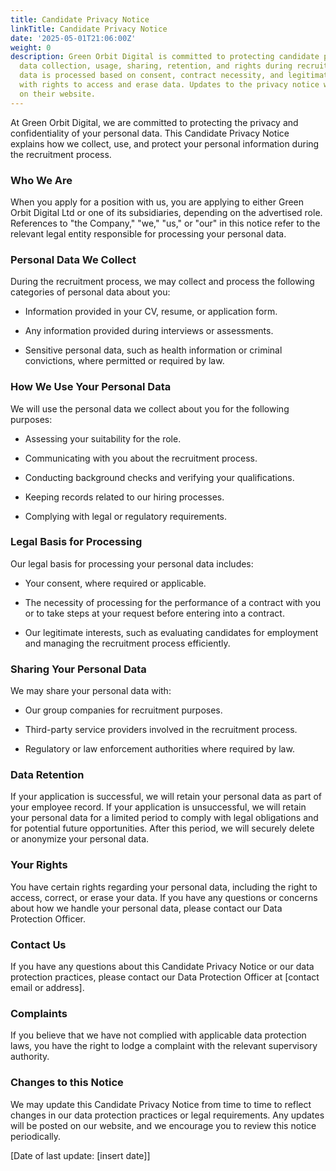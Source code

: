 ```yaml
---
title: Candidate Privacy Notice
linkTitle: Candidate Privacy Notice
date: '2025-05-01T21:06:00Z'
weight: 0
description: Green Orbit Digital is committed to protecting candidate privacy, detailing
  data collection, usage, sharing, retention, and rights during recruitment. Personal
  data is processed based on consent, contract necessity, and legitimate interests,
  with rights to access and erase data. Updates to the privacy notice will be posted
  on their website.
---
```



At Green Orbit Digital, we are committed to protecting the privacy and confidentiality of your personal data. This Candidate Privacy Notice explains how we collect, use, and protect your personal information during the recruitment process.

### Who We Are

When you apply for a position with us, you are applying to either Green Orbit Digital Ltd or one of its subsidiaries, depending on the advertised role. References to "the Company," "we," "us," or "our" in this notice refer to the relevant legal entity responsible for processing your personal data.

### Personal Data We Collect

During the recruitment process, we may collect and process the following categories of personal data about you:

- Information provided in your CV, resume, or application form.

- Any information provided during interviews or assessments.

- Sensitive personal data, such as health information or criminal convictions, where permitted or required by law.

### How We Use Your Personal Data

We will use the personal data we collect about you for the following purposes:

- Assessing your suitability for the role.

- Communicating with you about the recruitment process.

- Conducting background checks and verifying your qualifications.

- Keeping records related to our hiring processes.

- Complying with legal or regulatory requirements.

### Legal Basis for Processing

Our legal basis for processing your personal data includes:

- Your consent, where required or applicable.

- The necessity of processing for the performance of a contract with you or to take steps at your request before entering into a contract.

- Our legitimate interests, such as evaluating candidates for employment and managing the recruitment process efficiently.

### Sharing Your Personal Data

We may share your personal data with:

- Our group companies for recruitment purposes.

- Third-party service providers involved in the recruitment process.

- Regulatory or law enforcement authorities where required by law.

### Data Retention

If your application is successful, we will retain your personal data as part of your employee record. If your application is unsuccessful, we will retain your personal data for a limited period to comply with legal obligations and for potential future opportunities. After this period, we will securely delete or anonymize your personal data.

### Your Rights

You have certain rights regarding your personal data, including the right to access, correct, or erase your data. If you have any questions or concerns about how we handle your personal data, please contact our Data Protection Officer.

### Contact Us

If you have any questions about this Candidate Privacy Notice or our data protection practices, please contact our Data Protection Officer at [contact email or address].

### Complaints

If you believe that we have not complied with applicable data protection laws, you have the right to lodge a complaint with the relevant supervisory authority.

### Changes to this Notice

We may update this Candidate Privacy Notice from time to time to reflect changes in our data protection practices or legal requirements. Any updates will be posted on our website, and we encourage you to review this notice periodically.

[Date of last update: [insert date]]